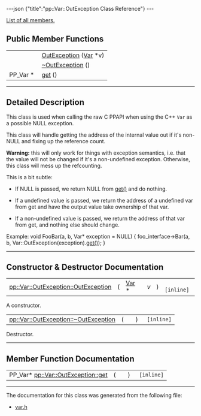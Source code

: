 ---json {"title":"pp::Var::OutException Class Reference"} ---

[List of all members.](/docs/native-client/pepper_beta/cpp/classpp_1_1_var_1_1_out_exception-members/)

Public Member Functions
-----------------------

<table><tbody><tr class="odd"><td style="text-align: right;"> </td><td><a href="/docs/native-client/pepper_beta/cpp/classpp_1_1_var_1_1_out_exception#afa4be8888c046a7b4f54be2cec82e4e7" class="el">OutException</a> (<a href="/docs/native-client/pepper_beta/cpp/classpp_1_1_var/" class="el">Var</a> *v)</td></tr><tr class="even"><td style="text-align: right;"> </td><td><a href="/docs/native-client/pepper_beta/cpp/classpp_1_1_var_1_1_out_exception#af2300053414367146b49f6f71c2eb513" class="el">~OutException</a> ()</td></tr><tr class="odd"><td style="text-align: right;">PP_Var * </td><td><a href="/docs/native-client/pepper_beta/cpp/classpp_1_1_var_1_1_out_exception#ae27bafd88243e3b2fffc3038a1f31971" class="el">get</a> ()</td></tr></tbody></table>

------------------------------------------------------------------------

<span id="details" class="anchor" style="margin: 0;"></span>

Detailed Description
--------------------

This class is used when calling the raw C PPAPI when using the C++ `Var` as a possible NULL exception.

This class will handle getting the address of the internal value out if it's non-NULL and fixing up the reference count.

**Warning:** this will only work for things with exception semantics, i.e. that the value will not be changed if it's a non-undefined exception. Otherwise, this class will mess up the refcounting.

This is a bit subtle:

-   If NULL is passed, we return NULL from <a href="/docs/native-client/pepper_beta/cpp/classpp_1_1_var_1_1_out_exception#ae27bafd88243e3b2fffc3038a1f31971" class="el">get()</a> and do nothing.

<!-- -->

-   If a undefined value is passed, we return the address of a undefined var from get and have the output value take ownership of that var.

<!-- -->

-   If a non-undefined value is passed, we return the address of that var from get, and nothing else should change.

Example: void FooBar(a, b, Var\* exception = NULL) { foo\_interface-&gt;Bar(a, b, Var::OutException(exception).<a href="/docs/native-client/pepper_beta/cpp/classpp_1_1_var_1_1_out_exception#ae27bafd88243e3b2fffc3038a1f31971" class="el">get()</a>); }

------------------------------------------------------------------------

Constructor & Destructor Documentation
--------------------------------------

<span id="afa4be8888c046a7b4f54be2cec82e4e7" class="anchor" style="margin: 0;"></span>

<table><tbody><tr class="odd"><td><a href="/docs/native-client/pepper_beta/cpp/classpp_1_1_var_1_1_out_exception#afa4be8888c046a7b4f54be2cec82e4e7" class="el">pp::Var::OutException::OutException</a></td><td>(</td><td><a href="/docs/native-client/pepper_beta/cpp/classpp_1_1_var/" class="el">Var</a> * </td><td><em>v</em></td><td>)</td><td><code> [inline]</code></td></tr></tbody></table>

A constructor.

<span id="af2300053414367146b49f6f71c2eb513" class="anchor" style="margin: 0;"></span>

<table><tbody><tr class="odd"><td><a href="/docs/native-client/pepper_beta/cpp/classpp_1_1_var_1_1_out_exception#af2300053414367146b49f6f71c2eb513" class="el">pp::Var::OutException::~OutException</a></td><td>(</td><td></td><td>)</td><td><code> [inline]</code></td></tr></tbody></table>

Destructor.

------------------------------------------------------------------------

Member Function Documentation
-----------------------------

<span id="ae27bafd88243e3b2fffc3038a1f31971" class="anchor" style="margin: 0;"></span>

<table><tbody><tr class="odd"><td>PP_Var* <a href="/docs/native-client/pepper_beta/cpp/classpp_1_1_var_1_1_out_exception#ae27bafd88243e3b2fffc3038a1f31971" class="el">pp::Var::OutException::get</a></td><td>(</td><td></td><td>)</td><td><code> [inline]</code></td></tr></tbody></table>

------------------------------------------------------------------------

The documentation for this class was generated from the following file:

-   <a href="/docs/native-client/pepper_beta/cpp/var_8h/" class="el">var.h</a>
